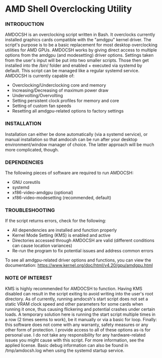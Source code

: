 # AMD Shell Overclocking Utility


### INTRODUCTION
AMDOCSH is an overclocking script written in Bash.
It overclocks currently installed graphics cards compatible with the "amdgpu" kernel driver.
The script's purpose is to be a basic replacement for most desktop overclocking utilities for AMD GPUs.
AMDOCSH works by giving direct access to multiple options from the amdgpu (and modesetting) driver options.
Settings taken from the user's input will be put into two smaller scripts.
Those then get installed into the /bin/ folder and enabled + executed via systemd by default.
This script can be managed like a regular systemd service.
AMDOCSH is currently capable of:

- Overclocking/Underclocking core and memory
- Increasing/Decreasing of maximum power draw
- Undervolting/Overvolting
- Setting persistent clock profiles for memory and core
- Setting of custom fan speeds
- Resetting all amdgpu-related options to factory settings


### INSTALLATION
Installation can either be done automatically (via a systemd service), or manual installation
so that amdocsh can be run after your desktop environment/window manager of choice.
The latter approach will be much more complicated, though.


### DEPENDENCIES
The following pieces of software are required to run AMDOCSH:


- GNU coreutils
- systemd
- xf86-video-amdgpu (optional)
- xf86-video-modesetting (recommended, default)


### TROUBLESHOOTING
If the script returns errors, check for the following:

- All dependencies are installed and function properly
- Kernel Mode Setting (KMS) is enabled and active
- Directories accessed through AMDOCSH are valid (different conditions can cause location variances)
- Re-run the program to fix potential issues and address common errors

To see all amdgpu-related driver options and functions, you can view the documentation:
https://www.kernel.org/doc/html/v4.20/gpu/amdgpu.html


### NOTE OF INTEREST
KMS is highly recommended for AMDOCSH to function.
Having KMS disabled can result in the script exiting to avoid writing into the user's root directory.
As of currently, running amdocsh's start script does not set a static VRAM clock speed and other parameters
for some cards when running it once, thus causing flickering and potential crashes under certain loads.
A temporary solution here is running the start script multiple times in a row
(2 times seems to work), be it manually or via a basic for loop.
Finally: this software does not come with any warranty, safety measures or any other form of protection.
I provide access to all of these options as-is for personal use.
I do not take any responsibility for any hardware-related issues you might cause with this script.
For more information, see the applied license.
Basic debug information can also be found in /tmp/amdocsh.log when using the systemd startup service.
